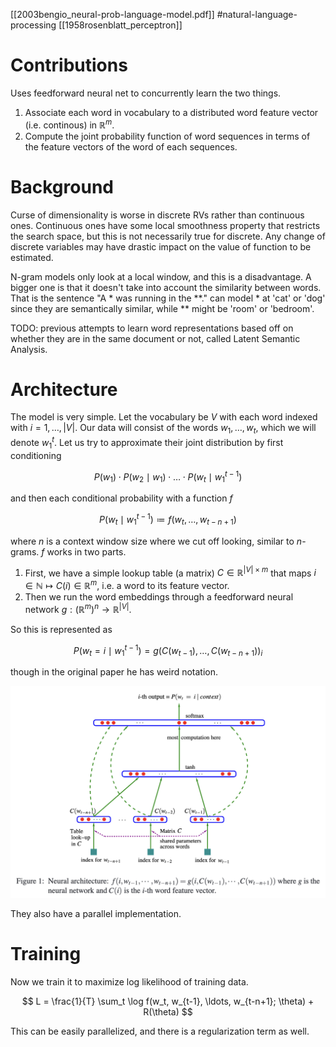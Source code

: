 [[2003bengio_neural-prob-language-model.pdf]]
#natural-language-processing
[[1958rosenblatt_perceptron]]

# Contributions 

   Uses feedforward neural net to concurrently learn the two things. 
   1. Associate each word in vocabulary to a distributed word feature vector (i.e. continous) in $\mathbb{R}^m$. 
   2. Compute the joint probability function of word sequences in terms of the feature vectors of the word of each sequences. 

# Background

   Curse of dimensionality is worse in discrete RVs rather than continuous ones. Continuous ones have some local smoothness property that restricts the search space, but this is not necessarily true for discrete. Any change of discrete variables may have drastic impact on the value of function to be estimated. 

   N-gram models only look at a local window, and this is a disadvantage. A bigger one is that it doesn't take into account the similarity between words. That is the sentence "A * was running in the **." can model * at 
   'cat' or 'dog' since they are semantically similar, while ** might be 'room' or 'bedroom'. 

   TODO: previous attempts to learn word representations based off on whether they are in the same document or not, called Latent Semantic Analysis. 

# Architecture 

   The model is very simple. Let the vocabulary be $V$ with each word indexed with $i = 1, \ldots, |V|$. Our data will consist of the words $w_1, \ldots, w_t$, which we will denote $w_1^{t}$. Let us try to approximate their joint distribution by first conditioning 

   $$ 
      P(w_1) \cdot P(w_2 \mid w_1) \cdot \ldots \cdot P(w_t \mid w_1^{t-1})
   $$

   and then each conditional probability with a function $f$ 
   
   $$ 
      P(w_t \mid w_1^{t-1}) \coloneqq f(w_t, \ldots, w_{t-n+1})
   $$
   
   where $n$ is a context window size where we cut off looking, similar to $n$-grams. $f$ works in two parts. 
   1. First, we have a simple lookup table (a matrix) $C \in \mathbb{R}^{|V| \times m}$ that maps $i \in \mathbb{N} \mapsto C(i) \in \mathbb{R}^m$, i.e. a word to its feature vector. 
   2. Then we run the word embeddings through a feedforward neural network $g: (\mathbb{R}^m)^n \to \mathbb{R}^{|V|}$. 

   So this is represented as 

   $$
      P(w_t = i \mid w_1^{t-1}) = g\big( C(w_{t-1}), \ldots, C(w_{t-n+1}) \big)_i 
   $$ 

   though in the original paper he has weird notation. 

   ![image](feedforward_lm.png)

   They also have a parallel implementation. 

# Training

   Now we train it to maximize log likelihood of training data. 
   
   $$ 
      L = \frac{1}{T} \sum_t \log f(w_t, w_{t-1}, \ldots, w_{t-n+1}; \theta) + R(\theta)
   $$ 
   
   This can be easily parallelized, and there is a regularization term as well. 

